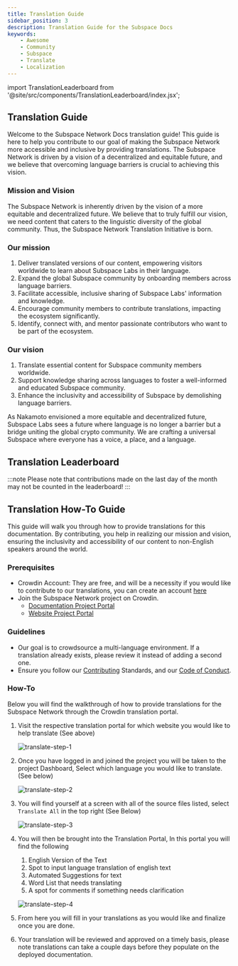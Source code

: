 ```yaml
---
title: Translation Guide
sidebar_position: 3
description: Translation Guide for the Subspace Docs
keywords:
    - Awesome
    - Community
    - Subspace
    - Translate
    - Localization
---
```

import TranslationLeaderboard from '@site/src/components/TranslationLeaderboard/index.jsx';

## Translation Guide

Welcome to the Subspace Network Docs translation guide! This guide is here to help you contribute to our goal of making the Subspace Network more accessible and inclusive by providing translations. The Subspace Network is driven by a vision of a decentralized and equitable future, and we believe that overcoming language barriers is crucial to achieving this vision.

### Mission and Vision

The Subspace Network is inherently driven by the vision of a more equitable and decentralized future. We believe that to truly fulfill our vision, we need content that caters to the linguistic diversity of the global community. Thus, the Subspace Network Translation Initiative is born.

### Our mission
1. Deliver translated versions of our content, empowering visitors worldwide to learn about Subspace Labs in their language.
2. Expand the global Subspace community by onboarding members across language barriers.
3. Facilitate accessible, inclusive sharing of Subspace Labs' information and knowledge.
4. Encourage community members to contribute translations, impacting the ecosystem significantly.
5. Identify, connect with, and mentor passionate contributors who want to be part of the ecosystem.

### Our vision
1. Translate essential content for Subspace community members worldwide.
2. Support knowledge sharing across languages to foster a well-informed and educated Subspace community.
3. Enhance the inclusivity and accessibility of Subspace by demolishing language barriers.

As Nakamoto envisioned a more equitable and decentralized future, Subspace Labs sees a future where language is no longer a barrier but a bridge uniting the global crypto community. We are crafting a universal Subspace where everyone has a voice, a place, and a language.

## Translation Leaderboard

<TranslationLeaderboard />

:::note
Please note that contributions made on the last day of the month may not be counted in the leaderboard!
:::

## Translation How-To Guide

This guide will walk you through how to provide translations for this documentation. By contributing, you help in realizing our mission and vision, ensuring the inclusivity and accessibility of our content to non-English speakers around the world.

### Prerequisites

- Crowdin Account: They are free, and will be a necessity if you would like to contribute to our translations, you can create an account [here](https://accounts.crowdin.com/register)
- Join the Subspace Network project on Crowdin.
    - [Documentation Project Portal](https://crowdin.com/project/subspace-docs)
    - [Website Project Portal](https://crowdin.com/project/subspace-website)

### Guidelines

- Our goal is to crowdsource a multi-language environment. If a translation already exists, please review it instead of adding a second one.
- Ensure you follow our [Contributing](contribute) Standards, and our [Code of Conduct](CODE_OF_CONDUCT).

### How-To

Below you will find the walkthrough of how to provide translations for the Subspace Network through the Crowdin translation portal. 

1. Visit the respective translation portal for which website you would like to help translate (See above)

    ![translate-step-1](/img/doc-imgs/crowdin/login-page.png)

2. Once you have logged in and joined the project you will be taken to the project Dashboard, Select which language you would like to translate. (See below)

    ![translate-step-2](/img/doc-imgs/crowdin/dashboard-page.png)

3. You will find yourself at a screen with all of the source files listed, select `Translate All` in the top right (See Below)

    ![translate-step-3](/img/doc-imgs/crowdin/translate-all.png)

4. You will then be brought into the Translation Portal, In this portal you will find the following
    1. English Version of the Text
    2. Spot to input language translation of english text
    3. Automated Suggestions for text
    4. Word List that needs translating
    5. A spot for comments if something needs clarification

    ![translate-step-4](/img/doc-imgs/crowdin/translation-page.png)

5. From here you will fill in your translations as you would like and finalize once you are done.

6. Your translation will be reviewed and approved on a timely basis, please note translations can take a couple days before they populate on the deployed documentation.
